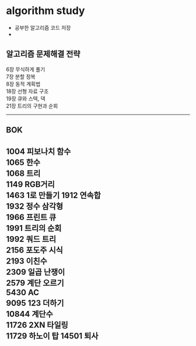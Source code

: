 # algorithm study
- 공부한 알고리즘 코드 저장  
- 
  
## 알고리즘 문제해결 전략

6장 무식하게 풀기  
7장 분할 정복  
8장 동적 계획법  
18장 선형 자료 구조  
19장 큐와 스텍, 덱  
21장 트리의 구현과 순회  

---

## BOK


1004 피보나치 함수  
1065 한수  
1068 트리  
1149 RGB거리  
1463 1로 만들기
1912 연속합  
1932 정수 삼각형  
1966 프린트 큐  
1991 트리의 순회  
1992 쿼드 트리  
2156 포도주 시식  
2193 이친수  
2309 일곱 난쟁이  
2579 계단 오르기  
5430 AC  
9095 123 더하기  
10844 계단수  
11726 2XN 타일링  
11729 하노이 탑
14501 퇴사  
---
